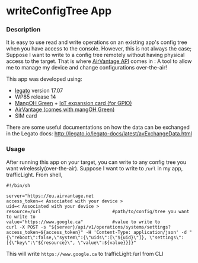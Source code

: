 writeConfigTree App
==================

### Description

It is easy to use read and write operations on an existing app's config tree when you have access to the console.
However, this is not always the case; Suppose I want to write to a config tree remotely without having physical
access to the target. That is where [AirVantage API](https://airvantage.net/) comes in : A tool to allow me to 
manage my device and change configurations over-the-air!

This app was developed using:

* [legato](https://legato.io/) version 17.07
* WP85 release 14
* [MangOH Green](http://mangoh.io/mangoh-green) + [IoT expansion card (for GPIO)](https://mangoh.io/iot-card-resources)
* [AirVantage (comes with mangOH Green)](https://airvantage.net/)
* SIM card

There are some useful documentations on how the data can be exchanged in the Legato docs: 
http://legato.io/legato-docs/latest/avExchangeData.html

### Usage

After running this app on your target, you can write to any config tree you want wirelessly(over-the-air). 
Suppose I want to write to `/url` in my app, trafficLight.
From shell,
```shell
#!/bin/sh

server="https://eu.airvantage.net
access_token=< Associated with your device >
uid=< Associated with your device >
resource=/url                           #path/to/config/tree you want to write to
value="https://www.google.ca"           #value to write to
curl -X POST -s "${server}/api/v1/operations/systems/settings?access_token=${access_token}" -H 'Content-Type: application/json' -d "{\"reboot\":false,\"system\":{\"uids\":[\"${uid}\"]}, \"settings\":[{\"key\":\"${resource}\", \"value\":${value}}]}"
```
This will write `https://www.google.ca` to trafficLight:/url from CLI
